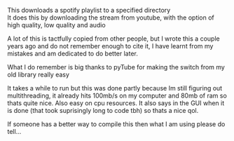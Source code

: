 This downloads a spotify playlist to  a specified directory  
It does this by downloading the stream from youtube, with the option of high quality, low quality and audio  

A lot of this is tactfully copied from other people, but I wrote this a couple years ago and do not remember enough to cite it, I have learnt from my mistakes and am dedicated to do better later.

What I do remember is big thanks to pyTube for making the switch from my old library really easy  

It takes a while to run but this was done partly because Im still figuring out multithreading, it already hits 100mb/s on my computer and 80mb of ram so thats quite nice. Also easy on cpu resources. It also says in the GUI when it is done (that took suprisingly long to code tbh) so thats a nice qol.  

If someone has a better way to compile this then what I am using please do tell...  